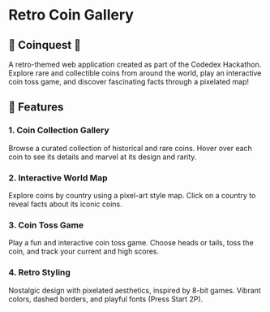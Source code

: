 # Retro Coin Gallery
## 🌟 Coinquest 🌟
A retro-themed web application created as part of the Codedex Hackathon. Explore rare and collectible coins from around the world, play an interactive coin toss game, and discover fascinating facts through a pixelated map!

## 🌟 Features
### 1. Coin Collection Gallery
Browse a curated collection of historical and rare coins.
Hover over each coin to see its details and marvel at its design and rarity.
### 2. Interactive World Map
Explore coins by country using a pixel-art style map.
Click on a country to reveal facts about its iconic coins.
### 3. Coin Toss Game
Play a fun and interactive coin toss game.
Choose heads or tails, toss the coin, and track your current and high scores.
### 4. Retro Styling
Nostalgic design with pixelated aesthetics, inspired by 8-bit games.
Vibrant colors, dashed borders, and playful fonts (Press Start 2P).
